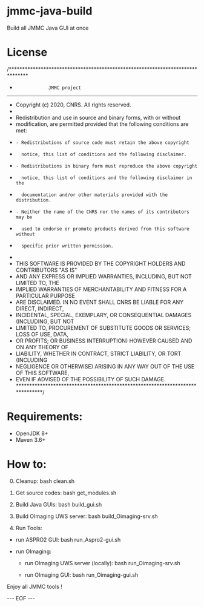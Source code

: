# jmmc-java-build
Build all JMMC Java GUI at once


# License
/*******************************************************************************
 *                 JMMC project
 *******************************************************************************
 * Copyright (c) 2020, CNRS. All rights reserved.
 *
 * Redistribution and use in source and binary forms, with or without
 * modification, are permitted provided that the following conditions are met:
 *     - Redistributions of source code must retain the above copyright
 *       notice, this list of conditions and the following disclaimer.
 *     - Redistributions in binary form must reproduce the above copyright
 *       notice, this list of conditions and the following disclaimer in the
 *       documentation and/or other materials provided with the distribution.
 *     - Neither the name of the CNRS nor the names of its contributors may be
 *       used to endorse or promote products derived from this software without
 *       specific prior written permission.
 *
 * THIS SOFTWARE IS PROVIDED BY THE COPYRIGHT HOLDERS AND CONTRIBUTORS "AS IS"
 * AND ANY EXPRESS OR IMPLIED WARRANTIES, INCLUDING, BUT NOT LIMITED TO, THE
 * IMPLIED WARRANTIES OF MERCHANTABILITY AND FITNESS FOR A PARTICULAR PURPOSE
 * ARE DISCLAIMED. IN NO EVENT SHALL CNRS BE LIABLE FOR ANY DIRECT, INDIRECT,
 * INCIDENTAL, SPECIAL, EXEMPLARY, OR CONSEQUENTIAL DAMAGES (INCLUDING, BUT NOT
 * LIMITED TO, PROCUREMENT OF SUBSTITUTE GOODS OR SERVICES; LOSS OF USE, DATA,
 * OR PROFITS; OR BUSINESS INTERRUPTION) HOWEVER CAUSED AND ON ANY THEORY OF
 * LIABILITY, WHETHER IN CONTRACT, STRICT LIABILITY, OR TORT (INCLUDING
 * NEGLIGENCE OR OTHERWISE) ARISING IN ANY WAY OUT OF THE USE OF THIS SOFTWARE,
 * EVEN IF ADVISED OF THE POSSIBILITY OF SUCH DAMAGE.
 ******************************************************************************/


# Requirements:
- OpenJDK 8+
- Maven 3.6+


# How to:

0. Cleanup:
bash clean.sh


1. Get source codes:
bash get_modules.sh


2. Build Java GUIs:
bash build_gui.sh


3. Build OImaging UWS server:
bash build_Oimaging-srv.sh


3. Run Tools:
- run ASPRO2 GUI:
bash run_Aspro2-gui.sh

- run OImaging:
    - run OImaging UWS server (locally):
    bash run_Oimaging-srv.sh

    - run OImaging GUI:
    bash run_Oimaging-gui.sh



Enjoy all JMMC tools !

--- EOF ---


